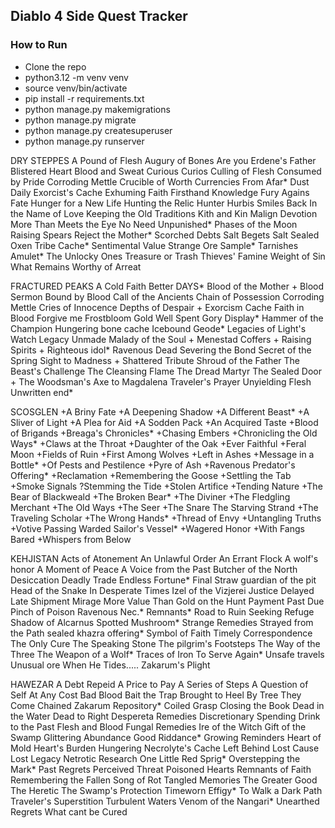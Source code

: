 ## Diablo 4 Side Quest Tracker

### How to Run
* Clone the repo
* python3.12 -m venv venv
* source venv/bin/activate
* pip install -r requirements.txt
* python manage.py makemigrations
* python manage.py migrate
* python manage.py createsuperuser
* python manage.py runserver

DRY STEPPES
A Pound of Flesh
Augury of Bones
Are you Erdene's Father
Blistered Heart
Blood and Sweat
Curious Curios
Culling of Flesh
Consumed by Pride
Corroding Mettle
Crucible of Worth
Currencies From Afar*
Dust Daily
Exorcist's Cache
Exhuming Faith
Firsthand Knowledge
Fury Agains Fate
Hunger for a New Life
Hunting the Relic Hunter
Hurbis Smiles Back
In the Name of Love
Keeping the Old Traditions
Kith and Kin
Malign Devotion
More Than Meets the Eye
No Need Unpunished*
Phases of the Moon
Raising Spears
Reject the Mother*
Scorched Debts
Salt Begets Salt
Sealed Oxen Tribe Cache*
Sentimental Value
Strange Ore Sample*
Tarnishes Amulet*
The Unlocky Ones
Treasure or Trash
Thieves' Famine
Weight of Sin
What Remains
Worthy of Arreat

FRACTURED PEAKS
A Cold Faith
Better DAYS*
Blood of the Mother +
Blood Sermon
Bound by Blood
Call of the Ancients
Chain of Possession
Corroding Mettle
Cries of Innocence
Depths of Despair +
Exorcism Cache
Faith in Blood
Forgive me
Frostbloom
Gold Well Spent
Gory Display*
Hammer of the Champion
Hungering bone cache
Icebound Geode*
Legacies of Light's Watch
Legacy Unmade
Malady of the Soul +
Menestad Coffers + 
Raising Spirits +
Righteous idol*
Ravenous Dead
Severing the Bond
Secret of the Spring
Sight to Madness +
Shattered Tribute
Shroud of the Father
The Beast's Challenge
The Cleansing Flame
The Dread Martyr
The Sealed Door + 
The Woodsman's Axe to Magdalena
Traveler's Prayer
Unyielding Flesh
Unwritten end*

SCOSGLEN
+A Briny Fate
+A Deepening Shadow
+A Different Beast*
+A Sliver of Light
+A Plea for Aid
+A Sodden Pack
+An Acquired Taste
+Blood of Brigands
+Breaga's Chronicles*
+Chasing Embers
+Chronicling the Old Ways*
+Claws at the Throat
+Daughter of the Oak
+Ever Faithful
+Feral Moon
+Fields of Ruin
+First Among Wolves
+Left in Ashes
+Message in a Bottle*
+Of Pests and Pestilence
+Pyre of Ash
+Ravenous Predator's Offering*
+Reclamation
+Remembering the Goose
+Settling the Tab
+Smoke Signals
?Stemming the Tide
+Stolen Artifice
+Tending Nature
+The Bear of Blackweald
+The Broken Bear*
+The Diviner
+The Fledgling Merchant
+The Old Ways
+The Seer
+The Snare
The Starving Strand
+The Traveling Scholar
+The Wrong Hands*
+Thread of Envy
+Untangling Truths
+Votive Passing
Warded Sailor's Vessel*
+Wagered Honor
+With Fangs Bared
+Whispers from Below

KEHJISTAN
Acts of Atonement
An Unlawful Order
An Errant Flock
A wolf's honor
A Moment of Peace
A Voice from the Past
Butcher of the North
Desiccation
Deadly Trade
Endless Fortune*
Final Straw
guardian of the pit
Head of the Snake
In Desperate Times
Izel of the Vizjerei
Justice Delayed
Late Shipment
Mirage
More Value Than Gold
on the Hunt
Payment Past Due
Pinch of Poison
Ravenous Nec.*
Remnants*
Road to Ruin
Seeking Refuge
Shadow of Alcarnus
Spotted Mushroom*
Strange Remedies
Strayed from the Path
sealed khazra offering*
Symbol of Faith
Timely Correspondence
The Only Cure
The Speaking Stone
The pilgrim's Footsteps
The Way of the Three
The Weapon of a Wolf*
Traces of Iron
To Serve Again*
Unsafe travels
Unusual ore
When He Tides.....
Zakarum's Plight

HAWEZAR
A Debt Repeid
A Price to Pay
A Series of Steps
A Question of Self
At Any Cost
Bad Blood
Bait the Trap
Brought to Heel
By Tree They Come
Chained Zakarum Repository*
Coiled Grasp
Closing the Book
Dead in the Water
Dead to Right
Despereta Remedies
Discretionary Spending
Drink to the Past
Flesh and Blood
Fungal Remedies
Ire of the Witch
Gift of the Swamp
Glittering Abundance
Good Riddance*
Growing Reminders
Heart of Mold
Heart's Burden
Hungering Necrolyte's Cache
Left Behind
Lost Cause
Lost Legacy
Netrotic Research
One Little Red Sprig*
Overstepping the Mark*
Past Regrets
Perceived Threat
Poisoned Hearts
Remnants of Faith
Remembering the Fallen
Song of Rot
Tangled Memories
The Greater Good
The Heretic
The Swamp's Protection
Timeworn Effigy*
To Walk a Dark Path
Traveler's Superstition
Turbulent Waters
Venom of the Nangari*
Unearthed Regrets
What cant be Cured